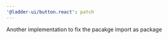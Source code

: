 ```yaml
---
'@ladder-ui/button.react': patch
---
```


Another implementation to fix the pacakge import as package
